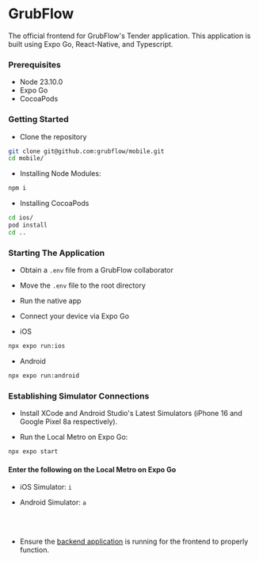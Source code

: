 # GrubFlow

The official frontend for GrubFlow's Tender application. This application is built using Expo Go, React-Native, and Typescript.

### Prerequisites

- Node 23.10.0
- Expo Go
- CocoaPods

### Getting Started

- Clone the repository

```bash
git clone git@github.com:grubflow/mobile.git
cd mobile/
```

- Installing Node Modules:

```bash
npm i
```

- Installing CocoaPods

```bash
cd ios/
pod install
cd ..
```

### Starting The Application

- Obtain a `.env` file from a GrubFlow collaborator
- Move the `.env` file to the root directory
- Run the native app
- Connect your device via Expo Go

- iOS

```bash
npx expo run:ios
```

- Android

```bash
npx expo run:android
```

### Establishing Simulator Connections

- Install XCode and Android Studio's Latest Simulators (iPhone 16 and Google Pixel 8a respectively).

- Run the Local Metro on Expo Go:

```bash
npx expo start
```

#### Enter the following on the Local Metro on Expo Go

- iOS Simulator:
  `i`

- Android Simulator:
  `a`

<br></br>

- Ensure the [backend application](https://github.com/grubflow/backend) is running for the frontend to properly function.
